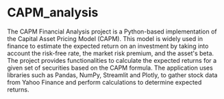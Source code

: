 # CAPM_analysis

The CAPM Financial Analysis project is a Python-based implementation of the Capital Asset Pricing Model (CAPM). This model is widely used in finance to estimate the expected return on an investment by taking into account the risk-free rate, the market risk premium, and the asset's beta. The project provides functionalities to calculate the expected returns for a given set of securities based on the CAPM formula.
The application uses libraries such as Pandas, NumPy, Streamlit and Plotly, to gather stock data from Yahoo Finance and perform calculations to determine expected returns.
